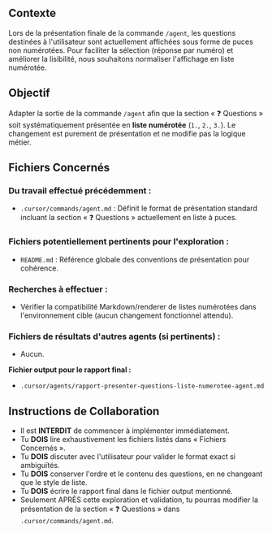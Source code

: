 ## Contexte

Lors de la présentation finale de la commande `/agent`, les questions destinées à l'utilisateur sont actuellement affichées sous forme de puces non numérotées. Pour faciliter la sélection (réponse par numéro) et améliorer la lisibilité, nous souhaitons normaliser l'affichage en liste numérotée.

## Objectif

Adapter la sortie de la commande `/agent` afin que la section « ❓ Questions » soit systématiquement présentée en **liste numérotée** (`1.`, `2.`, `3.`). Le changement est purement de présentation et ne modifie pas la logique métier.

## Fichiers Concernés

### Du travail effectué précédemment :
- `.cursor/commands/agent.md` : Définit le format de présentation standard incluant la section « ❓ Questions » actuellement en liste à puces.

### Fichiers potentiellement pertinents pour l'exploration :
- `README.md` : Référence globale des conventions de présentation pour cohérence.

### Recherches à effectuer :
- Vérifier la compatibilité Markdown/renderer de listes numérotées dans l'environnement cible (aucun changement fonctionnel attendu).

### Fichiers de résultats d'autres agents (si pertinents) :
- Aucun.

**Fichier output pour le rapport final :**
- `.cursor/agents/rapport-presenter-questions-liste-numerotee-agent.md`

## Instructions de Collaboration

- Il est **INTERDIT** de commencer à implémenter immédiatement.
- Tu **DOIS** lire exhaustivement les fichiers listés dans « Fichiers Concernés ».
- Tu **DOIS** discuter avec l'utilisateur pour valider le format exact si ambiguïtés.
- Tu **DOIS** conserver l'ordre et le contenu des questions, en ne changeant que le style de liste.
- Tu **DOIS** écrire le rapport final dans le fichier output mentionné.
- Seulement APRÈS cette exploration et validation, tu pourras modifier la présentation de la section « ❓ Questions » dans `.cursor/commands/agent.md`.


